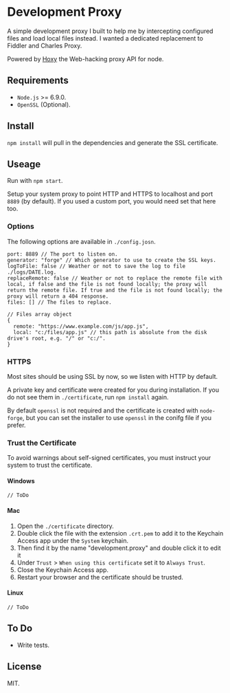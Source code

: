 # Development Proxy

A simple development proxy I built to help me by intercepting configured files and load local files instead. I wanted a dedicated replacement to Fiddler and Charles Proxy.

Powered by [Hoxy](https://github.com/greim/hoxy) the Web-hacking proxy API for node.

## Requirements

- `Node.js` >= 6.9.0.
- `OpenSSL` (Optional).

## Install

`npm install` will pull in the dependencies and generate the SSL certificate.

## Useage

Run with `npm start`.

Setup your system proxy to point HTTP and HTTPS to localhost and port `8889` (by default). If you used a custom port, you would need set that here too.

### Options

The following options are available in `./config.josn`.

    port: 8889 // The port to listen on.
    generator: "forge" // Which generator to use to create the SSL keys.
    logToFile: false // Weather or not to save the log to file ./logs/DATE.log.
    replaceRemote: false // Weather or not to replace the remote file with local, if false and the file is not found locally; the proxy will return the remote file. If true and the file is not found locally; the proxy will return a 404 response.
    files: [] // The files to replace.

    // Files array object
    {
      remote: "https://www.example.com/js/app.js",
      local: "c:/files/app.js" // this path is absolute from the disk drive's root, e.g. "/" or "c:/".
    }

### HTTPS

Most sites should be using SSL by now, so we listen with HTTP by default.

A private key and certificate were created for you during installation. If you do not see them in `./certificate`, run `npm install` again.

By default `openssl` is not required and the certificate is created with `node-forge`, but you can set the installer to use `openssl` in the conifg file if you prefer.

### Trust the Certificate

To avoid warnings about self-signed certificates, you must instruct your system to trust the certificate.

#### Windows

`// ToDo`

#### Mac

1. Open the `./certificate` directory.
2. Double click the file with the extension `.crt.pem` to add it to the Keychain Access app under the `System` keychain.
3. Then find it by the name "development.proxy" and double click it to edit it
4. Under `Trust` > `When using this certificate` set it to `Always Trust`.
5. Close the Keychain Access app.
6. Restart your browser and the certificate should be trusted.

#### Linux

`// ToDo`

## To Do

- Write tests.

## License

MIT.
